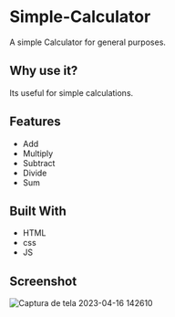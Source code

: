 # Simple-Calculator

A simple Calculator for general purposes.

## Why use it?

Its useful for simple calculations.

## Features

* Add
* Multiply
* Subtract
* Divide
* Sum

## Built With

* HTML
* css
* JS


## Screenshot
![Captura de tela 2023-04-16 142610](https://user-images.githubusercontent.com/66026511/232329957-f70c30e6-0ae4-41c3-a0c0-cd478540372f.png)

